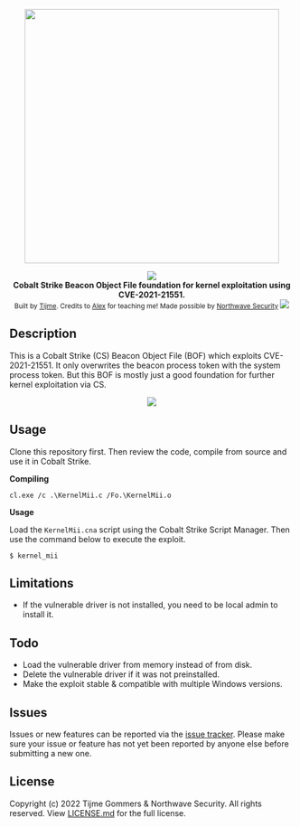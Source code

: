 <p align="center">
    <img src="https://raw.githubusercontent.com/tijme/kernel-mii/master/.github/logo.png" width="450"/>
</p>
<p align="center">
    <a href="https://github.com/tijme/kernel-mii/blob/master/LICENSE.md"><img src="https://raw.finnwea.com/shield/?firstText=Source&secondText=Licensed" /></a>
    <br/>
    <b>Cobalt Strike Beacon Object File foundation for kernel exploitation using CVE-2021-21551.</b>
    <br/>
    <sup>Built by <a href="https://www.linkedin.com/in/tijme/">Tijme</a>. Credits to <a href="https://github.com/lldre">Alex</a> for teaching me! Made possible by <a href="https://northwave-security.com/">Northwave Security</a> <img src="https://raw.githubusercontent.com/tijme/kernel-mii/master/.github/northwave.png"/></sup>
    <br/>
</p>

## Description

This is a Cobalt Strike (CS) Beacon Object File (BOF) which exploits CVE-2021-21551. It only overwrites the beacon process token with the system process token. But this BOF is mostly just a good foundation for further kernel exploitation via CS.

<p align="center">
    <img src="https://raw.githubusercontent.com/tijme/kernel-mii/master/.github/output.png" />
</p>

## Usage

Clone this repository first. Then review the code, compile from source and use it in Cobalt Strike.

**Compiling**

	cl.exe /c .\KernelMii.c /Fo.\KernelMii.o

**Usage**

Load the `KernelMii.cna` script using the Cobalt Strike Script Manager. Then use the command below to execute the exploit.

    $ kernel_mii

## Limitations

* If the vulnerable driver is not installed, you need to be local admin to install it.

## Todo

* Load the vulnerable driver from memory instead of from disk.
* Delete the vulnerable driver if it was not preinstalled.
* Make the exploit stable & compatible with multiple Windows versions.

## Issues

Issues or new features can be reported via the [issue tracker](https://github.com/tijme/kernel-mii/issues). Please make sure your issue or feature has not yet been reported by anyone else before submitting a new one.

## License

Copyright (c) 2022 Tijme Gommers & Northwave Security. All rights reserved. View [LICENSE.md](https://github.com/tijme/kernel-mii/blob/master/LICENSE.md) for the full license.